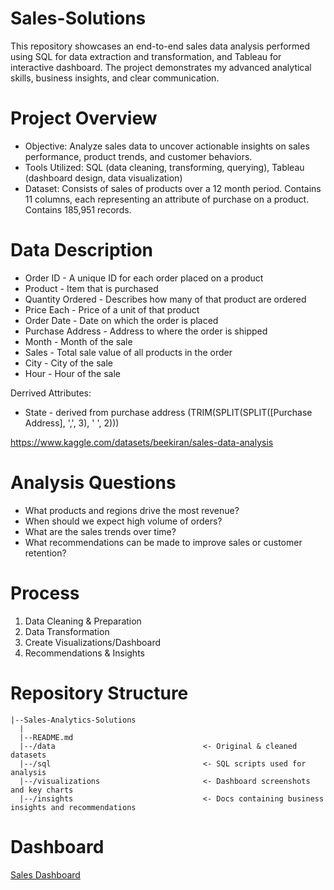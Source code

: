 # Sales-Solutions
This repository showcases an end-to-end sales data analysis performed using SQL for data extraction and transformation, and Tableau for interactive dashboard. The project demonstrates my advanced analytical skills, business insights, and clear communication.


# Project Overview
- Objective: Analyze sales data to uncover actionable insights on sales performance, product trends, and customer behaviors.
- Tools Utilized: SQL (data cleaning, transforming, querying), Tableau (dashboard design, data visualization)
- Dataset: Consists of sales of products over a 12 month period. Contains 11 columns, each representing an attribute of purchase on a product. Contains 185,951 records.


# Data Description
- Order ID - A unique ID for each order placed on a product
- Product - Item that is purchased
- Quantity Ordered - Describes how many of that product are ordered
- Price Each - Price of a unit of that product
- Order Date - Date on which the order is placed
- Purchase Address - Address to where the order is shipped
- Month - Month of the sale
- Sales - Total sale value of all products in the order
- City - City of the sale
- Hour - Hour of the sale

Derrived Attributes: 
- State - derived from purchase address (TRIM(SPLIT(SPLIT([Purchase Address], ',', 3), ' ', 2)))

https://www.kaggle.com/datasets/beekiran/sales-data-analysis


# Analysis Questions
- What products and regions drive the most revenue?
- When should we expect high volume of orders?
- What are the sales trends over time?
- What recommendations can be made to improve sales or customer retention?


# Process
1) Data Cleaning & Preparation
2) Data Transformation
3) Create Visualizations/Dashboard
4) Recommendations & Insights


# Repository Structure
```
|--Sales-Analytics-Solutions
  |
  |--README.md
  |--/data                                 <- Original & cleaned datasets
  |--/sql                                  <- SQL scripts used for analysis
  |--/visualizations                       <- Dashboard screenshots and key charts
  |--/insights                             <- Docs containing business insights and recommendations
```

# Dashboard
[Sales Dashboard](https://public.tableau.com/views/TechSalesDashboard_17602020628730/SalesDashboard?:language=en-US&:sid=&:redirect=auth&:display_count=n&:origin=viz_share_link)




